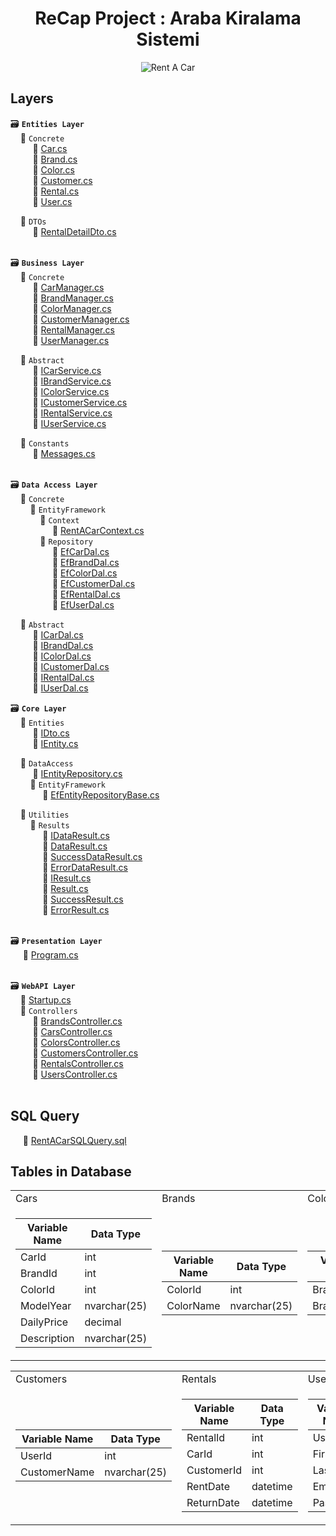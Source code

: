
<h1 align="center">ReCap Project : Araba Kiralama Sistemi</h1> 
<p align="center">
  <img src="http://sakaryarentacar.com/assets/images/gallery/slider/sitelitik.com-slider_7.jpg" alt="Rent A Car">
</p>

## Layers
🗃 **``Entities Layer``** <br>
&nbsp;&nbsp;&nbsp;&nbsp;📂 ``Concrete`` <br>
&nbsp;&nbsp;&nbsp;&nbsp;&nbsp;&nbsp;&nbsp;&nbsp; 📃 [Car.cs](https://github.com/EkremTaskin/ReCapProject/blob/master/Entities/Concrete/Car.cs) <br>
&nbsp;&nbsp;&nbsp;&nbsp;&nbsp;&nbsp;&nbsp;&nbsp; 📃 [Brand.cs](https://github.com/EkremTaskin/ReCapProject/blob/master/Entities/Concrete/Brand.cs) <br>
&nbsp;&nbsp;&nbsp;&nbsp;&nbsp;&nbsp;&nbsp;&nbsp; 📃 [Color.cs](https://github.com/EkremTaskin/ReCapProject/blob/master/Entities/Concrete/Color.cs) <br>
&nbsp;&nbsp;&nbsp;&nbsp;&nbsp;&nbsp;&nbsp;&nbsp; 📃 [Customer.cs](https://github.com/EkremTaskin/ReCapProject/blob/master/Entities/Concrete/Customer.cs) <br>
&nbsp;&nbsp;&nbsp;&nbsp;&nbsp;&nbsp;&nbsp;&nbsp; 📃 [Rental.cs](https://github.com/EkremTaskin/ReCapProject/blob/master/Entities/Concrete/Rental.cs) <br>
&nbsp;&nbsp;&nbsp;&nbsp;&nbsp;&nbsp;&nbsp;&nbsp; 📃 [User.cs](https://github.com/EkremTaskin/ReCapProject/blob/master/Entities/Concrete/User.cs) <br>

&nbsp;&nbsp;&nbsp;&nbsp;📂 ``DTOs`` <br>
&nbsp;&nbsp;&nbsp;&nbsp;&nbsp;&nbsp;&nbsp;&nbsp; 📃 [RentalDetailDto.cs](https://github.com/EkremTaskin/ReCapProject/blob/master/Entities/DTOs/CarDetailDto.cs) <br><br>

🗃 **``Business Layer``** <br>
&nbsp;&nbsp;&nbsp;&nbsp;📂 ``Concrete`` <br>
&nbsp;&nbsp;&nbsp;&nbsp;&nbsp;&nbsp;&nbsp;&nbsp; 📃 [CarManager.cs](https://github.com/EkremTaskin/ReCapProject/blob/master/Business/Concrete/CarManager.cs) <br>
&nbsp;&nbsp;&nbsp;&nbsp;&nbsp;&nbsp;&nbsp;&nbsp; 📃 [BrandManager.cs](https://github.com/EkremTaskin/ReCapProject/blob/master/Business/Concrete/BrandManager.cs) <br>
&nbsp;&nbsp;&nbsp;&nbsp;&nbsp;&nbsp;&nbsp;&nbsp; 📃 [ColorManager.cs](https://github.com/EkremTaskin/ReCapProject/blob/master/Business/Concrete/ColorManager.cs) <br>
&nbsp;&nbsp;&nbsp;&nbsp;&nbsp;&nbsp;&nbsp;&nbsp; 📃 [CustomerManager.cs](https://github.com/EkremTaskin/ReCapProject/blob/master/Business/Concrete/CustomerManager.cs) <br>
&nbsp;&nbsp;&nbsp;&nbsp;&nbsp;&nbsp;&nbsp;&nbsp; 📃 [RentalManager.cs](https://github.com/EkremTaskin/ReCapProject/blob/master/Business/Concrete/RentalManager.cs) <br>
&nbsp;&nbsp;&nbsp;&nbsp;&nbsp;&nbsp;&nbsp;&nbsp; 📃 [UserManager.cs](https://github.com/EkremTaskin/ReCapProject/blob/master/Business/Concrete/UserManager.cs) <br>

&nbsp;&nbsp;&nbsp;&nbsp;📂 ``Abstract`` <br>
&nbsp;&nbsp;&nbsp;&nbsp;&nbsp;&nbsp;&nbsp;&nbsp; 📃 [ICarService.cs](https://github.com/EkremTaskin/ReCapProject/blob/master/Business/Abstract/ICarService.cs) <br>
&nbsp;&nbsp;&nbsp;&nbsp;&nbsp;&nbsp;&nbsp;&nbsp; 📃 [IBrandService.cs](https://github.com/EkremTaskin/ReCapProject/blob/master/Business/Abstract/IBrandService.cs) <br>
&nbsp;&nbsp;&nbsp;&nbsp;&nbsp;&nbsp;&nbsp;&nbsp; 📃 [IColorService.cs](https://github.com/EkremTaskin/re-cap-project-with-csharp/blob/main/Business/Abstract/IColorService.cs) <br>
&nbsp;&nbsp;&nbsp;&nbsp;&nbsp;&nbsp;&nbsp;&nbsp; 📃 [ICustomerService.cs](https://github.com/EkremTaskin/re-cap-project-with-csharp/blob/main/Business/Abstract/ICustomerService.cs) <br>
&nbsp;&nbsp;&nbsp;&nbsp;&nbsp;&nbsp;&nbsp;&nbsp; 📃 [IRentalService.cs](https://github.com/EkremTaskin/re-cap-project-with-csharp/blob/main/Business/Abstract/IRentalService.cs) <br>
&nbsp;&nbsp;&nbsp;&nbsp;&nbsp;&nbsp;&nbsp;&nbsp; 📃 [IUserService.cs](https://github.com/EkremTaskin/re-cap-project-with-csharp/blob/main/Business/Abstract/IUserService.cs) <br>

&nbsp;&nbsp;&nbsp;&nbsp;📂 ``Constants`` <br>
&nbsp;&nbsp;&nbsp;&nbsp;&nbsp;&nbsp;&nbsp;&nbsp; 📃 [Messages.cs](https://github.com/EkremTaskin/re-cap-project-with-csharp/blob/main/Business/Constants/Messages.cs) <br><br>

🗃 **``Data Access Layer``** <br>
&nbsp;&nbsp;&nbsp;&nbsp;📂 ``Concrete`` <br>
&nbsp;&nbsp;&nbsp;&nbsp;&nbsp;&nbsp;&nbsp;&nbsp;📂 ``EntityFramework`` <br>
&nbsp;&nbsp;&nbsp;&nbsp;&nbsp;&nbsp;&nbsp;&nbsp;&nbsp;&nbsp;&nbsp;&nbsp;📂 ``Context`` <br>
&nbsp;&nbsp;&nbsp;&nbsp;&nbsp;&nbsp;&nbsp;&nbsp;&nbsp;&nbsp;&nbsp;&nbsp;&nbsp;&nbsp;&nbsp;&nbsp;  📃 [RentACarContext.cs](https://github.com/EkremTaskin/re-cap-project-with-csharp/blob/main/DataAccess/Concrete/EntityFramework/Context/RentACarContext.cs) <br>
&nbsp;&nbsp;&nbsp;&nbsp;&nbsp;&nbsp;&nbsp;&nbsp;&nbsp;&nbsp;&nbsp;&nbsp;📂 ``Repository`` <br>
&nbsp;&nbsp;&nbsp;&nbsp;&nbsp;&nbsp;&nbsp;&nbsp;&nbsp;&nbsp;&nbsp;&nbsp;&nbsp;&nbsp;&nbsp;&nbsp;  📃 [EfCarDal.cs](https://github.com/EkremTaskin/re-cap-project-with-csharp/blob/main/DataAccess/Concrete/EntityFramework/Repository/EfCarDal.cs) <br>
&nbsp;&nbsp;&nbsp;&nbsp;&nbsp;&nbsp;&nbsp;&nbsp;&nbsp;&nbsp;&nbsp;&nbsp;&nbsp;&nbsp;&nbsp;&nbsp;  📃 [EfBrandDal.cs](https://github.com/EkremTaskin/re-cap-project-with-csharp/blob/main/DataAccess/Concrete/EntityFramework/Repository/EfBrandDal.cs) <br>
&nbsp;&nbsp;&nbsp;&nbsp;&nbsp;&nbsp;&nbsp;&nbsp;&nbsp;&nbsp;&nbsp;&nbsp;&nbsp;&nbsp;&nbsp;&nbsp;  📃 [EfColorDal.cs](https://github.com/EkremTaskin/re-cap-project-with-csharp/blob/main/DataAccess/Concrete/EntityFramework/Repository/EfColorDal.cs) <br>
&nbsp;&nbsp;&nbsp;&nbsp;&nbsp;&nbsp;&nbsp;&nbsp;&nbsp;&nbsp;&nbsp;&nbsp;&nbsp;&nbsp;&nbsp;&nbsp;  📃 [EfCustomerDal.cs](https://github.com/EkremTaskin/re-cap-project-with-csharp/blob/main/DataAccess/Concrete/EntityFramework/Repository/EfCustomerDal.cs) <br>
&nbsp;&nbsp;&nbsp;&nbsp;&nbsp;&nbsp;&nbsp;&nbsp;&nbsp;&nbsp;&nbsp;&nbsp;&nbsp;&nbsp;&nbsp;&nbsp;  📃 [EfRentalDal.cs](https://github.com/EkremTaskin/re-cap-project-with-csharp/blob/main/DataAccess/Concrete/EntityFramework/Repository/EfRentalDal.cs) <br>
&nbsp;&nbsp;&nbsp;&nbsp;&nbsp;&nbsp;&nbsp;&nbsp;&nbsp;&nbsp;&nbsp;&nbsp;&nbsp;&nbsp;&nbsp;&nbsp;  📃 [EfUserDal.cs](https://github.com/EkremTaskin/re-cap-project-with-csharp/blob/main/DataAccess/Concrete/EntityFramework/Repository/EfUserDal.cs) <br>

&nbsp;&nbsp;&nbsp;&nbsp;📂 ``Abstract`` <br>
&nbsp;&nbsp;&nbsp;&nbsp;&nbsp;&nbsp;&nbsp;&nbsp; 📃 [ICarDal.cs](https://github.com/EkremTaskin/re-cap-project-with-csharp/blob/main/DataAccess/Abstract/ICarDal.cs) <br>
&nbsp;&nbsp;&nbsp;&nbsp;&nbsp;&nbsp;&nbsp;&nbsp; 📃 [IBrandDal.cs](https://github.com/EkremTaskin/re-cap-project-with-csharp/blob/main/DataAccess/Abstract/IBrandDal.cs) <br>
&nbsp;&nbsp;&nbsp;&nbsp;&nbsp;&nbsp;&nbsp;&nbsp; 📃 [IColorDal.cs](https://github.com/EkremTaskin/re-cap-project-with-csharp/blob/main/DataAccess/Abstract/IColorDal.cs) <br>
&nbsp;&nbsp;&nbsp;&nbsp;&nbsp;&nbsp;&nbsp;&nbsp; 📃 [ICustomerDal.cs](https://github.com/EkremTaskin/re-cap-project-with-csharp/blob/main/DataAccess/Abstract/ICustomerDal.cs) <br>
&nbsp;&nbsp;&nbsp;&nbsp;&nbsp;&nbsp;&nbsp;&nbsp; 📃 [IRentalDal.cs](https://github.com/EkremTaskin/re-cap-project-with-csharp/blob/main/DataAccess/Abstract/IRentalDal.cs) <br>
&nbsp;&nbsp;&nbsp;&nbsp;&nbsp;&nbsp;&nbsp;&nbsp; 📃 [IUserDal.cs](https://github.com/EkremTaskin/re-cap-project-with-csharp/blob/main/DataAccess/Abstract/IUserDal.cs) <br>



🗃 **``Core Layer``** <br>
&nbsp;&nbsp;&nbsp;&nbsp;📂 ``Entities`` <br>
&nbsp;&nbsp;&nbsp;&nbsp;&nbsp;&nbsp;&nbsp;&nbsp; 📃 [IDto.cs](https://github.com/EkremTaskin/re-cap-project-with-csharp/blob/main/Core/Entities/IDto.cs) <br>
&nbsp;&nbsp;&nbsp;&nbsp;&nbsp;&nbsp;&nbsp;&nbsp; 📃 [IEntity.cs](https://github.com/EkremTaskin/re-cap-project-with-csharp/blob/main/Core/Entities/IEntity.cs) <br>

&nbsp;&nbsp;&nbsp;&nbsp;📂 ``DataAccess`` <br>
&nbsp;&nbsp;&nbsp;&nbsp;&nbsp;&nbsp;&nbsp;&nbsp; 📃 [IEntityRepository.cs](https://github.com/EkremTaskin/re-cap-project-with-csharp/blob/main/Core/DataAccess/IEntityRepository.cs) <br>
&nbsp;&nbsp;&nbsp;&nbsp;&nbsp;&nbsp;&nbsp;&nbsp;📂 ``EntityFramework`` <br>
&nbsp;&nbsp;&nbsp;&nbsp;&nbsp;&nbsp;&nbsp;&nbsp;&nbsp;&nbsp;&nbsp;&nbsp; 📃 [EfEntityRepositoryBase.cs](https://github.com/EkremTaskin/re-cap-project-with-csharp/blob/main/Core/DataAccess/EntityFramework/EfEntityRepositoryBase.cs) <br>

&nbsp;&nbsp;&nbsp;&nbsp;📂 ``Utilities`` <br>
&nbsp;&nbsp;&nbsp;&nbsp;&nbsp;&nbsp;&nbsp;&nbsp;📂 ``Results`` <br>
&nbsp;&nbsp;&nbsp;&nbsp;&nbsp;&nbsp;&nbsp;&nbsp;&nbsp;&nbsp;&nbsp;&nbsp; 📃 [IDataResult.cs](https://github.com/EkremTaskin/re-cap-project-with-csharp/blob/main/Core/Utilities/Results/IDataResult.cs) <br>
&nbsp;&nbsp;&nbsp;&nbsp;&nbsp;&nbsp;&nbsp;&nbsp;&nbsp;&nbsp;&nbsp;&nbsp; 📃 [DataResult.cs](https://github.com/EkremTaskin/re-cap-project-with-csharp/blob/main/Core/Utilities/Results/DataResult.cs) <br>
&nbsp;&nbsp;&nbsp;&nbsp;&nbsp;&nbsp;&nbsp;&nbsp;&nbsp;&nbsp;&nbsp;&nbsp; 📃 [SuccessDataResult.cs](https://github.com/EkremTaskin/re-cap-project-with-csharp/blob/main/Core/Utilities/Results/SuccessDataResult.cs) <br>
&nbsp;&nbsp;&nbsp;&nbsp;&nbsp;&nbsp;&nbsp;&nbsp;&nbsp;&nbsp;&nbsp;&nbsp; 📃 [ErrorDataResult.cs](https://github.com/EkremTaskin/re-cap-project-with-csharp/blob/main/Core/Utilities/Results/ErrorDataResult.cs) <br>
&nbsp;&nbsp;&nbsp;&nbsp;&nbsp;&nbsp;&nbsp;&nbsp;&nbsp;&nbsp;&nbsp;&nbsp; 📃 [IResult.cs](https://github.com/EkremTaskin/re-cap-project-with-csharp/blob/main/Core/Utilities/Results/IResult.cs) <br>
&nbsp;&nbsp;&nbsp;&nbsp;&nbsp;&nbsp;&nbsp;&nbsp;&nbsp;&nbsp;&nbsp;&nbsp; 📃 [Result.cs](https://github.com/EkremTaskin/re-cap-project-with-csharp/blob/main/Core/Utilities/Results/Result.cs) <br>
&nbsp;&nbsp;&nbsp;&nbsp;&nbsp;&nbsp;&nbsp;&nbsp;&nbsp;&nbsp;&nbsp;&nbsp; 📃 [SuccessResult.cs](https://github.com/EkremTaskin/re-cap-project-with-csharp/blob/main/Core/Utilities/Results/SuccessResult.cs) <br>
&nbsp;&nbsp;&nbsp;&nbsp;&nbsp;&nbsp;&nbsp;&nbsp;&nbsp;&nbsp;&nbsp;&nbsp; 📃 [ErrorResult.cs](https://github.com/EkremTaskin/re-cap-project-with-csharp/blob/main/Core/Utilities/Results/ErrorResult.cs) <br><br>

🗃 **``Presentation Layer``** <br>
&nbsp;&nbsp;&nbsp;&nbsp; 📃 [Program.cs](https://github.com/EkremTaskin/re-cap-project-with-csharp/blob/main/ConsoleUI/Program.cs)<br><br>

🗃 **``WebAPI Layer``** <br>
&nbsp;&nbsp;&nbsp;&nbsp;📃 [Startup.cs](https://github.com/EkremTaskin/re-cap-project-with-csharp/blob/main/WebAPI/Startup.cs) <br>
&nbsp;&nbsp;&nbsp;&nbsp;📂 ``Controllers`` <br>
&nbsp;&nbsp;&nbsp;&nbsp;&nbsp;&nbsp;&nbsp;&nbsp; 📃 [BrandsController.cs](https://github.com/EkremTaskin/re-cap-project-with-csharp/blob/main/WebAPI/Controllers/BrandsController.cs) <br>
&nbsp;&nbsp;&nbsp;&nbsp;&nbsp;&nbsp;&nbsp;&nbsp; 📃 [CarsController.cs](https://github.com/EkremTaskin/re-cap-project-with-csharp/blob/main/WebAPI/Controllers/CarsController.cs) <br>
&nbsp;&nbsp;&nbsp;&nbsp;&nbsp;&nbsp;&nbsp;&nbsp; 📃 [ColorsController.cs](https://github.com/EkremTaskin/re-cap-project-with-csharp/blob/main/WebAPI/Controllers/ColorsController.cs) <br>
&nbsp;&nbsp;&nbsp;&nbsp;&nbsp;&nbsp;&nbsp;&nbsp; 📃 [CustomersController.cs](https://github.com/EkremTaskin/re-cap-project-with-csharp/blob/main/WebAPI/Controllers/CustomersController.cs) <br>
&nbsp;&nbsp;&nbsp;&nbsp;&nbsp;&nbsp;&nbsp;&nbsp; 📃 [RentalsController.cs](https://github.com/EkremTaskin/re-cap-project-with-csharp/blob/main/WebAPI/Controllers/RentalsController.cs) <br>
&nbsp;&nbsp;&nbsp;&nbsp;&nbsp;&nbsp;&nbsp;&nbsp; 📃 [UsersController.cs](https://github.com/EkremTaskin/re-cap-project-with-csharp/blob/main/WebAPI/Controllers/UsersController.cs) <br><br>

## SQL Query
&nbsp;&nbsp;&nbsp;&nbsp; 📃 [RentACarSQLQuery.sql](https://github.com/EkremTaskin/re-cap-project-with-csharp/blob/main/RentACarSQLQuery.sql)


## Tables in Database
<table>
  <tr>
    <td>Cars</td>
     <td>Brands</td>
     <td>Colors</td>
  </tr>
  <tr>
    <td>

Variable Name | Data Type
------------ | -------------
CarId | int
BrandId | int
ColorId | int
ModelYear | nvarchar(25)
DailyPrice | decimal
Description | nvarchar(25)
   
   </td>
    <td>

Variable Name | Data Type
------------ | -------------
ColorId | int
ColorName | nvarchar(25)
   
   </td>
    <td>

Variable Name | Data Type
------------ | -------------
BrandId | int
BrandName | nvarchar(25)
   
   </td>
  </tr>
 </table>
 
 <table>
  <tr>
    <td>Customers</td>
     <td>Rentals</td>
     <td>Users</td>
  </tr>
  <tr>
    <td>

Variable Name | Data Type
------------ | -------------
UserId | int
CustomerName | nvarchar(25)
   
   </td>
    <td>

Variable Name | Data Type
------------ | -------------
RentalId | int
CarId | int
CustomerId | int
RentDate | datetime
ReturnDate | datetime

   </td>
    <td>

Variable Name | Data Type
------------ | -------------
UserId | int
FirstName | nvarchar(25)
LastName | nvarchar(25)
Email | nvarchar(55)
Password | nvarchar(35)

   </td>
  </tr>
 </table>
